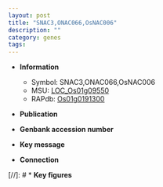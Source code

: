 ```yaml
---
layout: post
title: "SNAC3,ONAC066,OsNAC006"
description: ""
category: genes
tags: 
---
```


* **Information**  
    + Symbol: SNAC3,ONAC066,OsNAC006  
    + MSU: [LOC_Os01g09550](http://rice.uga.edu/cgi-bin/ORF_infopage.cgi?orf=LOC_Os01g09550)  
    + RAPdb: [Os01g0191300](http://rapdb.dna.affrc.go.jp/viewer/gbrowse_details/irgsp1?name=Os01g0191300)  

* **Publication**  

* **Genbank accession number**  

* **Key message**  

* **Connection**  

[//]: # * **Key figures**  


